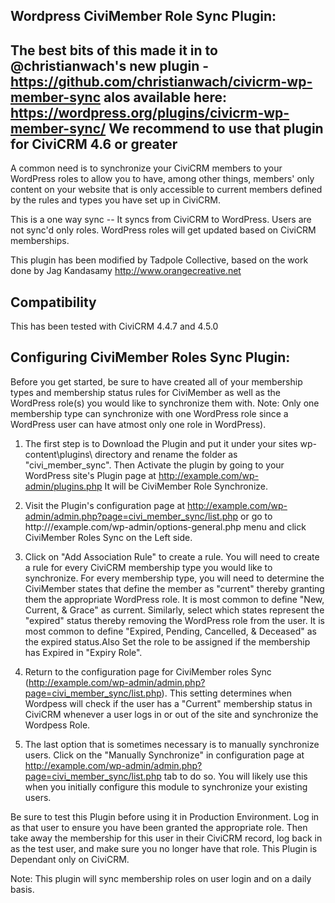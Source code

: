 Wordpress CiviMember Role Sync Plugin: 
----------------------------------------

## The best bits of this made it in to @christianwach's new plugin - https://github.com/christianwach/civicrm-wp-member-sync  alos available here:  https://wordpress.org/plugins/civicrm-wp-member-sync/  We recommend to use that plugin for CiviCRM 4.6 or greater

A common need is to synchronize your CiviCRM members to your WordPress roles to allow you to have, among other things, members' only content on your website that is only accessible to current members defined by the rules and types you have set up in CiviCRM. 

This is a one way sync -- It syncs from CiviCRM to WordPress.  Users are not sync'd only roles.  WordPress roles will get updated based on CiviCRM memberships.

This plugin has been modified by Tadpole Collective, based on the work done by Jag Kandasamy http://www.orangecreative.net


Compatibility
--------------
This has been tested with CiviCRM 4.4.7 and 4.5.0

Configuring CiviMember Roles Sync Plugin:
------------------------------------------

Before you get started, be sure to have created all of your membership types and membership status rules for CiviMember as well as the WordPress role(s) you would like to synchronize them with.
Note: Only one membership type can synchronize with one WordPress role since a WordPress  user can have atmost only one role in WordPress).

1. The first step is to Download the Plugin and put it under your sites wp-content\plugins\ directory  and rename the folder as "civi_member_sync". 
   Then Activate the plugin by going to your WordPress site's Plugin page at http://example.com/wp-admin/plugins.php
   It will be CiviMember Role Synchronize.
   
2. Visit the Plugin's configuration page at http://example.com/wp-admin/admin.php?page=civi_member_sync/list.php or 
   go to http:///example.com/wp-admin/options-general.php menu and click CiviMember Roles Sync on the Left side.
      
3. Click on "Add Association Rule" to create a rule. You will need to create a rule for every CiviCRM membership type you would like to synchronize.
   For every membership type, you will need to determine the CiviMember states that define the member as "current" thereby granting them the 
   appropriate WordPress role. It is most common to define "New, Current, & Grace" as current. Similarly, select which states represent the "expired" 
   status thereby removing the WordPress role from the user. It is most common to define "Expired, Pending, Cancelled, & Deceased" as the expired
   status.Also Set the role to be assigned if the membership has Expired in  "Expiry Role".   
     
4. Return to the configuration page for CiviMember roles Sync (http://example.com/wp-admin/admin.php?page=civi_member_sync/list.php). 
   This setting determines when Wordpess will check if the user has a "Current" membership status in CiviCRM  whenever a user logs in or out of the
   site and synchronize the Wordpess Role.
   
5. The last option that is sometimes necessary is to manually synchronize users. Click on the "Manually Synchronize" in configuration page at 
   http://example.com/wp-admin/admin.php?page=civi_member_sync/list.php  tab to do so. 
   You will likely use this when you initially configure this module to synchronize your existing users.
   
Be sure to test this Plugin before using it in Production Environment. Log in as that user to ensure you have been granted the appropriate role. Then take away the membership for this user in their CiviCRM record, log back in as the test user, and make sure you no longer have that role.
This Plugin is Dependant only on CiviCRM.

Note: This plugin will sync membership roles on user login and on a daily basis.
  
